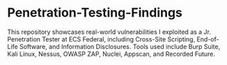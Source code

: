 # Penetration-Testing-Findings
This repository showcases real-world vulnerabilities I exploited as a Jr. Penetration Tester at ECS Federal, including Cross-Site Scripting, End-of-Life Software, and Information Disclosures. Tools used include Burp Suite, Kali Linux, Nessus, OWASP ZAP, Nuclei, Appscan, and Recorded Future.
